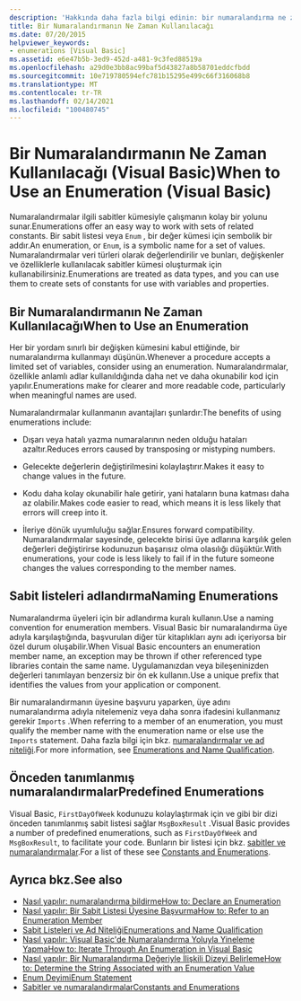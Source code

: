 ```yaml
---
description: 'Hakkında daha fazla bilgi edinin: bir numaralandırma ne zaman kullanılır (Visual Basic)'
title: Bir Numaralandırmanın Ne Zaman Kullanılacağı
ms.date: 07/20/2015
helpviewer_keywords:
- enumerations [Visual Basic]
ms.assetid: e6e47b5b-3ed9-452d-a481-9c3fed88519a
ms.openlocfilehash: a29d0e3bb8ac99baf5d43827a8b58701eddcfbdd
ms.sourcegitcommit: 10e719780594efc781b15295e499c66f316068b8
ms.translationtype: MT
ms.contentlocale: tr-TR
ms.lasthandoff: 02/14/2021
ms.locfileid: "100480745"
---
```

# <a name="when-to-use-an-enumeration-visual-basic"></a><span data-ttu-id="d8916-103">Bir Numaralandırmanın Ne Zaman Kullanılacağı (Visual Basic)</span><span class="sxs-lookup"><span data-stu-id="d8916-103">When to Use an Enumeration (Visual Basic)</span></span>

<span data-ttu-id="d8916-104">Numaralandırmalar ilgili sabitler kümesiyle çalışmanın kolay bir yolunu sunar.</span><span class="sxs-lookup"><span data-stu-id="d8916-104">Enumerations offer an easy way to work with sets of related constants.</span></span> <span data-ttu-id="d8916-105">Bir sabit listesi veya `Enum` , bir değer kümesi için sembolik bir addır.</span><span class="sxs-lookup"><span data-stu-id="d8916-105">An enumeration, or `Enum`, is a symbolic name for a set of values.</span></span> <span data-ttu-id="d8916-106">Numaralandırmalar veri türleri olarak değerlendirilir ve bunları, değişkenler ve özelliklerle kullanılacak sabitler kümesi oluşturmak için kullanabilirsiniz.</span><span class="sxs-lookup"><span data-stu-id="d8916-106">Enumerations are treated as data types, and you can use them to create sets of constants for use with variables and properties.</span></span>  
  
## <a name="when-to-use-an-enumeration"></a><span data-ttu-id="d8916-107">Bir Numaralandırmanın Ne Zaman Kullanılacağı</span><span class="sxs-lookup"><span data-stu-id="d8916-107">When to Use an Enumeration</span></span>  

 <span data-ttu-id="d8916-108">Her bir yordam sınırlı bir değişken kümesini kabul ettiğinde, bir numaralandırma kullanmayı düşünün.</span><span class="sxs-lookup"><span data-stu-id="d8916-108">Whenever a procedure accepts a limited set of variables, consider using an enumeration.</span></span> <span data-ttu-id="d8916-109">Numaralandırmalar, özellikle anlamlı adlar kullanıldığında daha net ve daha okunabilir kod için yapılır.</span><span class="sxs-lookup"><span data-stu-id="d8916-109">Enumerations make for clearer and more readable code, particularly when meaningful names are used.</span></span>  
  
 <span data-ttu-id="d8916-110">Numaralandırmalar kullanmanın avantajları şunlardır:</span><span class="sxs-lookup"><span data-stu-id="d8916-110">The benefits of using enumerations include:</span></span>  
  
- <span data-ttu-id="d8916-111">Dışarı veya hatalı yazma numaralarının neden olduğu hataları azaltır.</span><span class="sxs-lookup"><span data-stu-id="d8916-111">Reduces errors caused by transposing or mistyping numbers.</span></span>  
  
- <span data-ttu-id="d8916-112">Gelecekte değerlerin değiştirilmesini kolaylaştırır.</span><span class="sxs-lookup"><span data-stu-id="d8916-112">Makes it easy to change values in the future.</span></span>  
  
- <span data-ttu-id="d8916-113">Kodu daha kolay okunabilir hale getirir, yani hataların buna katması daha az olabilir.</span><span class="sxs-lookup"><span data-stu-id="d8916-113">Makes code easier to read, which means it is less likely that errors will creep into it.</span></span>  
  
- <span data-ttu-id="d8916-114">İleriye dönük uyumluluğu sağlar.</span><span class="sxs-lookup"><span data-stu-id="d8916-114">Ensures forward compatibility.</span></span> <span data-ttu-id="d8916-115">Numaralandırmalar sayesinde, gelecekte birisi üye adlarına karşılık gelen değerleri değiştirirse kodunuzun başarısız olma olasılığı düşüktür.</span><span class="sxs-lookup"><span data-stu-id="d8916-115">With enumerations, your code is less likely to fail if in the future someone changes the values corresponding to the member names.</span></span>  
  
## <a name="naming-enumerations"></a><span data-ttu-id="d8916-116">Sabit listeleri adlandırma</span><span class="sxs-lookup"><span data-stu-id="d8916-116">Naming Enumerations</span></span>  

 <span data-ttu-id="d8916-117">Numaralandırma üyeleri için bir adlandırma kuralı kullanın.</span><span class="sxs-lookup"><span data-stu-id="d8916-117">Use a naming convention for enumeration members.</span></span> <span data-ttu-id="d8916-118">Visual Basic bir numaralandırma üye adıyla karşılaştığında, başvurulan diğer tür kitaplıkları aynı adı içeriyorsa bir özel durum oluşabilir.</span><span class="sxs-lookup"><span data-stu-id="d8916-118">When Visual Basic encounters an enumeration member name, an exception may be thrown if other referenced type libraries contain the same name.</span></span> <span data-ttu-id="d8916-119">Uygulamanızdan veya bileşeninizden değerleri tanımlayan benzersiz bir ön ek kullanın.</span><span class="sxs-lookup"><span data-stu-id="d8916-119">Use a unique prefix that identifies the values from your application or component.</span></span>  
  
 <span data-ttu-id="d8916-120">Bir numaralandırmanın üyesine başvuru yaparken, üye adını numaralandırma adıyla nitelemeniz veya daha sonra ifadesini kullanmanız gerekir `Imports` .</span><span class="sxs-lookup"><span data-stu-id="d8916-120">When referring to a member of an enumeration, you must qualify the member name with the enumeration name or else use the `Imports` statement.</span></span> <span data-ttu-id="d8916-121">Daha fazla bilgi için bkz. [numaralandırmalar ve ad niteliği](enumerations-and-name-qualification.md).</span><span class="sxs-lookup"><span data-stu-id="d8916-121">For more information, see [Enumerations and Name Qualification](enumerations-and-name-qualification.md).</span></span>  
  
## <a name="predefined-enumerations"></a><span data-ttu-id="d8916-122">Önceden tanımlanmış numaralandırmalar</span><span class="sxs-lookup"><span data-stu-id="d8916-122">Predefined Enumerations</span></span>  

 <span data-ttu-id="d8916-123">Visual Basic, `FirstDayOfWeek` kodunuzu kolaylaştırmak için ve gibi bir dizi önceden tanımlanmış sabit listesi sağlar `MsgBoxResult` .</span><span class="sxs-lookup"><span data-stu-id="d8916-123">Visual Basic provides a number of predefined enumerations, such as `FirstDayOfWeek` and `MsgBoxResult`, to facilitate your code.</span></span> <span data-ttu-id="d8916-124">Bunların bir listesi için bkz. [sabitler ve numaralandırmalar](../../../language-reference/constants-and-enumerations.md).</span><span class="sxs-lookup"><span data-stu-id="d8916-124">For a list of these see [Constants and Enumerations](../../../language-reference/constants-and-enumerations.md).</span></span>  
  
## <a name="see-also"></a><span data-ttu-id="d8916-125">Ayrıca bkz.</span><span class="sxs-lookup"><span data-stu-id="d8916-125">See also</span></span>

- [<span data-ttu-id="d8916-126">Nasıl yapılır: numaralandırma bildirme</span><span class="sxs-lookup"><span data-stu-id="d8916-126">How to: Declare an Enumeration</span></span>](how-to-declare-enumerations.md)
- [<span data-ttu-id="d8916-127">Nasıl yapılır: Bir Sabit Listesi Üyesine Başvurma</span><span class="sxs-lookup"><span data-stu-id="d8916-127">How to: Refer to an Enumeration Member</span></span>](how-to-refer-to-an-enumeration-member.md)
- [<span data-ttu-id="d8916-128">Sabit Listeleri ve Ad Niteliği</span><span class="sxs-lookup"><span data-stu-id="d8916-128">Enumerations and Name Qualification</span></span>](enumerations-and-name-qualification.md)
- [<span data-ttu-id="d8916-129">Nasıl yapılır: Visual Basic'de Numaralandırma Yoluyla Yineleme Yapma</span><span class="sxs-lookup"><span data-stu-id="d8916-129">How to: Iterate Through An Enumeration in Visual Basic</span></span>](how-to-iterate-through-an-enumeration.md)
- [<span data-ttu-id="d8916-130">Nasıl yapılır: Bir Numaralandırma Değeriyle İlişkili Dizeyi Belirleme</span><span class="sxs-lookup"><span data-stu-id="d8916-130">How to: Determine the String Associated with an Enumeration Value</span></span>](how-to-determine-the-string-associated-with-an-enumeration-value.md)
- [<span data-ttu-id="d8916-131">Enum Deyimi</span><span class="sxs-lookup"><span data-stu-id="d8916-131">Enum Statement</span></span>](../../../language-reference/statements/enum-statement.md)
- [<span data-ttu-id="d8916-132">Sabitler ve numaralandırmalar</span><span class="sxs-lookup"><span data-stu-id="d8916-132">Constants and Enumerations</span></span>](../../../language-reference/constants-and-enumerations.md)
